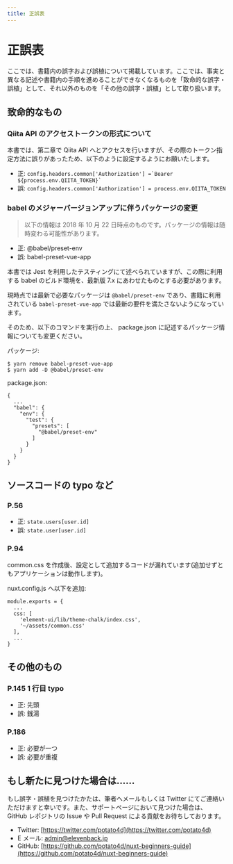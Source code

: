 ```yaml
---
title: 正誤表
---
```


# 正誤表

ここでは、書籍内の誤字および誤植について掲載しています。ここでは、事実と異なる記述や書籍内の手順を進めることができなくなるものを「致命的な誤字・誤植」として、それ以外のものを「その他の誤字・誤植」として取り扱います。

## 致命的なもの

### Qiita API のアクセストークンの形式について

本書では、第二章で Qiita API へとアクセスを行いますが、その際のトークン指定方法に誤りがあったため、以下のように設定するようにお願いたします。

- 正: <code>config.headers.common['Authorization'] =\`Bearer ${process.env.QIITA_TOKEN}\`</code>
- 誤: `config.headers.common['Authorization'] = process.env.QIITA_TOKEN`

### babel のメジャーバージョンアップに伴うパッケージの変更

> 以下の情報は 2018 年 10 月 22 日時点のものです。パッケージの情報は随時変わる可能性があります。

- 正: @babel/preset-env
- 誤: babel-preset-vue-app

本書では Jest を利用したテスティングにて述べられていますが、この際に利用する babel のビルド環境を、最新版 7.x にあわせたものとする必要があります。

現時点では最新で必要なパッケージは `@babel/preset-env` であり、書籍に利用されている `babel-preset-vue-app` では最新の要件を満たさないようになっています。

そのため、以下のコマンドを実行の上、 package.json に記述するパッケージ情報についても変更ください。

パッケージ:

```
$ yarn remove babel-preset-vue-app
$ yarn add -D @babel/preset-env
```

package.json:

```
{
  ...
  "babel": {
    "env": {
      "test": {
        "presets": [
          "@babel/preset-env"
        ]
      }
    }
  }
}
```

## ソースコードの typo など

### P.56

- 正: `state.users[user.id]`
- 誤: `state.user[user.id]`

### P.94

common.css を作成後、設定として追加するコードが漏れています(追加せずともアプリケーションは動作します)。

nuxt.config.js へ以下を追加:

```
module.exports = {
  ...
  css: [
    'element-ui/lib/theme-chalk/index.css',
    '~/assets/common.css'
  ],
  ...
}
```

## その他のもの

### P.145 1 行目 typo

- 正: 先頭
- 誤: 銭湯

### P.186

- 正: 必要が一つ
- 誤: 必要が重複

## もし新たに見つけた場合は……

もし誤字・誤植を見つけたかたは、筆者へメールもしくは Twitter にてご連絡いただけますと幸いです。また、サポートページにおいて見つけた場合は、 GitHub レポジトリの Issue や Pull Request による貢献をお待ちしております。

- Twitter: [https://twitter.com/potato4d](https://twitter.com/potato4d)
- E メール: [admin@elevenback.jp](mailto:admin@elevenback.jp)
- GitHub: [https://github.com/potato4d/nuxt-beginners-guide](https://github.com/potato4d/nuxt-beginners-guide)
